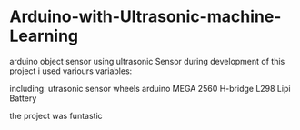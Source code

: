 # Arduino-with-Ultrasonic-machine-Learning
arduino object sensor using ultrasonic Sensor
during development of this project i used variours variables:


including:
 utrasonic sensor
 wheels
 arduino MEGA 2560
 H-bridge L298
 Lipi Battery 
 
 the project was funtastic
